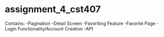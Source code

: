 # assignment_4_cst407

Contains:
-Pagination
-Detail Screen
-Favoriting Feature
-Favorite Page
-Login Functionality/Account Creation
-API 
